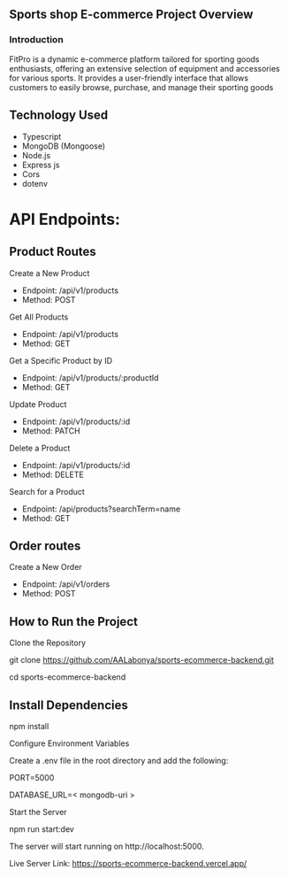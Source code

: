 ## Sports shop E-commerce Project Overview

### Introduction

FitPro is a dynamic e-commerce platform tailored for sporting goods enthusiasts, offering an extensive selection of equipment and accessories for various sports. It provides a user-friendly interface that allows customers to easily browse, purchase, and manage their sporting goods

## Technology Used

- Typescript
- MongoDB (Mongoose)
- Node.js
- Express js
- Cors
- dotenv

# API Endpoints:

## Product Routes

Create a New Product

- Endpoint: /api/v1/products
- Method: POST

Get All Products

- Endpoint: /api/v1/products
- Method: GET

Get a Specific Product by ID

- Endpoint: /api/v1/products/:productId
- Method: GET

Update Product

- Endpoint: /api/v1/products/:id
- Method: PATCH

Delete a Product

- Endpoint: /api/v1/products/:id
- Method: DELETE

Search for a Product

- Endpoint: /api/products?searchTerm=name
- Method: GET

## Order routes

Create a New Order

- Endpoint: /api/v1/orders
- Method: POST

## How to Run the Project

Clone the Repository

git clone https://github.com/AALabonya/sports-ecommerce-backend.git

cd sports-ecommerce-backend

## Install Dependencies

npm install

Configure Environment Variables

Create a .env file in the root directory and add the following:

PORT=5000

DATABASE_URL=< mongodb-uri >

Start the Server

npm run start:dev

The server will start running on http://localhost:5000.

Live Server Link: https://sports-ecommerce-backend.vercel.app/
